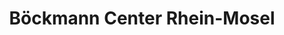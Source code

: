 ---
title: "Böckmann Center Rhein-Mosel"
url: /neuwied/boeckmann-center-rhein-mosel/
shop: Anhänger
---